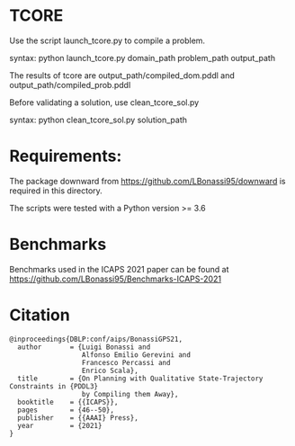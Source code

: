 # TCORE

Use the script launch_tcore.py to compile a problem.

syntax: python launch_tcore.py domain_path problem_path output_path

The results of tcore are output_path/compiled_dom.pddl and output_path/compiled_prob.pddl

Before validating a solution, use clean_tcore_sol.py

syntax: python clean_tcore_sol.py solution_path

# Requirements:

The package downward from https://github.com/LBonassi95/downward is required in this directory.

The scripts were tested with a Python version >= 3.6 

# Benchmarks

Benchmarks used in the ICAPS 2021 paper can be found at https://github.com/LBonassi95/Benchmarks-ICAPS-2021

# Citation

```
@inproceedings{DBLP:conf/aips/BonassiGPS21,
  author       = {Luigi Bonassi and
                  Alfonso Emilio Gerevini and
                  Francesco Percassi and
                  Enrico Scala},
  title        = {On Planning with Qualitative State-Trajectory Constraints in {PDDL3}
                  by Compiling them Away},
  booktitle    = {{ICAPS}},
  pages        = {46--50},
  publisher    = {{AAAI} Press},
  year         = {2021}
}
```
